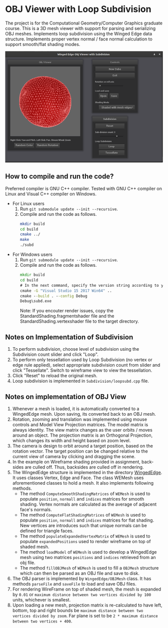 # OBJ Viewer with Loop Subdivision
The project is for the Computational Geometry/Computer Graphics graduate course. 
This is a 3D mesh viewer with support for parsing and serializing OBJ meshes. 
Implements loop subdivision using the Winged Edge data structure. 
Implements proper vertex normal / face normal calculation to support smooth/flat shading modes.

![preview](doc/preview.png)

## How to compile and run the code?
Preferred compiler is GNU C++ compiler.
Tested with GNU C++ compiler on Linux and Visual C++ compiler on Windows.

- For Linux users
    1) Run `git submodule update --init --recursive`.
    2) Compile and run the code as follows.
        ```bash
        mkdir build
        cd build
        cmake ../
        make
        ./subd
        ```
- For Windows users       
    1) Run `git submodule update --init --recursive`.
    2) Compile and run the code as follows.
        ```cmd
        mkdir build
        cd build
        # In the next command, specify the version string according to your visual studio version. Win64 is necessary for nanogui.
        cmake -G "Visual Studio 15 2017 Win64" .. 
        cmake --build . --config Debug
        Debug\subd.exe
        ```
        Note: If you encouter render issues, copy the StandardShading.fragmentshader file and the StandardShading.vertexshader file to the target directory.

	
## Notes on Implementation of Subdivision
 1) To perform subdivision, choose level of subdivision using the Subdivision count slider and click "Loop".
 2) To perform only tessellation used by Loop Subdivision (no vertex or edge rule applied), select appropriate subdivision count from slider and click "Tessellate". Switch to wireframe view to view the tessellation. 
 3) Click "Reset" to reload the original mesh.
 4) Loop subdivision is implemented in `Subdivision/loopsubd.cpp` file. 
 
## Notes on implementation of OBJ View
 1) Whenever a mesh is loaded, it is automatically converted to a WingedEdge mesh. Upon saving, its converted back to an OBJ mesh.
 2) Rotation, zooming and translation was implemented using mouse controls and Model View Projection matrices.
 The model matrix is always identity. The view matrix changes as the user orbits / moves around an object. The projection matrix is an Orthogonal Projection, which changes its width and height based on zoom level.
 3) The camera is design to orbit around a target position, based on the rotation vector. The target position can be changed relative to the current view of camera by clicking and dragging the scene.
 4) In the example on Wireframe shading provided in assignment, back-sides are culled off. Thus, backsides are culled off in rendering.
 5) The WingedEdge structure is implemented in the directory [WingedEdge](include/WingedEdge). It uses classes Vertex, Edge and Face. The class WEMesh uses aforementioned classes to hold a mesh. It also implements following methods.
    - The method `ComputeSmoothShadingMatrices` of `WEMesh` is used to populate `position`, `normall` and `indices` matrices for smooth shading. Vertex normals are calculated as the average of adjacent face's normals.
    - The method `ComputeFlatShadingMatrices` of `WEMesh` is used to populate `position`, `normall` and `indices` matrices for flat shading. New vertices are introduces such that unique normals can be defined for triangle faces.
    - The method `populateExpandedVertexMatrix` of `WEMesh` is used to populate `expandedPositions` used to render wireframe on top of shaded mesh.
    - The method `loadModel` of `WEMesh` is used to develop a WingedEdge mesh using two matrices `positions` and `indices` retrieved from an obj file.
    - The method `fillOBJMesh` of `WEMesh` is used to fill a `OBJMesh` structure which can then be parsed as an OBJ file and save to disk.
 6) The OBJ parser is implemented by `WingedEdge/OBJMesh` class. It has methods `parseFile` and `saveFile` to load and save OBJ files.
 7) For rendering WireFrame on top of shaded mesh, the mesh is expanded by `0.01` or `maximum distance between two vertices divided by 100` units, whichever is smallest.
 8) Upon loading a new mesh, projection matrix is re-calculated to have left, bottom, top and right bounds be `maximum distance between two vertices divided by zoom`. Far plane is set to be `2 * maximum distance between two vertices + 400`.
